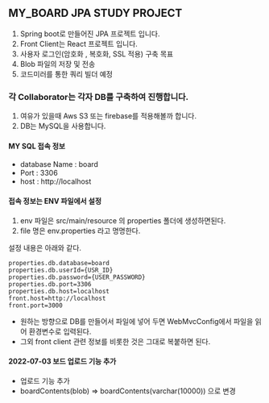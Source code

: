 ## MY_BOARD JPA STUDY PROJECT
 1. Spring boot로 만들어진 JPA 프로젝트 입니다.
 2. Front Client는 React 프로젝트 입니다.
 3. 사용자 로그인(암호화 , 복호화, SSL 적용) 구축 목표
 4. Blob 파일의 저장 및 전송
 5. 코드미러를 통한 쿼리 빌더 예정
	
### 각 Collaborator는 각자 DB를 구축하여 진행합니다.
 1. 여유가 있을때 Aws S3 또는 firebase를 적용해볼까 합니다.
 2. DB는 MySQL을 사용합니다.

#### MY SQL 접속 정보
 - database Name : board
 - Port : 3306
 - host : http://localhost

#### 접속 정보는 ENV 파일에서 설정
 1. env 파일은 src/main/resource 의 properties 폴더에 생성하면된다.
 2. file 명은 env.properties 라고 명명한다.
	
 설정 내용은 아래와 같다.
	
```
properties.db.database=board
properties.db.userId={USR_ID}
properties.db.password={USER_PASSWORD}
properties.db.port=3306
properties.db.host=localhost
front.host=http://localhost
front.port=3000
```
	
 - 원하는 방향으로 DB를 만들어서 파일에 넣어 두면 WebMvcConfig에서 파일을 읽어 환경변수로 입력된다.
 - 그외 front client 관련 정보를 비롯한 것은 그대로 복붙하면 된다.

#### 2022-07-03 보드 업로드 기능 추가
 - 업로드 기능 추가
 - boardContents(blob) => boardContents(varchar(10000)) 으로 변경
 
	